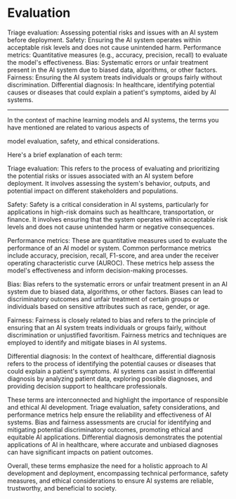 # Evaluation

Triage evaluation: Assessing potential risks and issues with an AI system before deployment.
Safety: Ensuring the AI system operates within acceptable risk levels and does not cause unintended harm.
Performance metrics: Quantitative measures (e.g., accuracy, precision, recall) to evaluate the model's effectiveness.
Bias: Systematic errors or unfair treatment present in the AI system due to biased data, algorithms, or other factors.
Fairness: Ensuring the AI system treats individuals or groups fairly without discrimination.
Differential diagnosis: In healthcare, identifying potential causes or diseases that could explain a patient's symptoms, aided by AI systems.



---
In the context of machine learning models and AI systems, 
the terms you have mentioned are related to various aspects of 

model evaluation, safety, and ethical considerations. 

Here's a brief explanation of each term:

Triage evaluation: 
This refers to the process of evaluating and prioritizing the potential risks or issues associated with an AI system before deployment. 
It involves assessing the system's behavior, outputs, and potential impact on different stakeholders and populations.

Safety: Safety is a critical consideration in AI systems, particularly for applications in high-risk domains such as healthcare, 
transportation, or finance. It involves ensuring that the system operates within acceptable risk levels and does not cause 
unintended harm or negative consequences.

Performance metrics: These are quantitative measures used to evaluate the performance of an AI model or system. 
Common performance metrics include accuracy, precision, recall, F1-score, and area under the receiver operating 
characteristic curve (AUROC). These metrics help assess the model's effectiveness and inform decision-making processes.

Bias: Bias refers to the systematic errors or unfair treatment present in an AI system due to biased data, algorithms, 
or other factors. Biases can lead to discriminatory outcomes and unfair treatment of certain groups or individuals 
based on sensitive attributes such as race, gender, or age.

Fairness: Fairness is closely related to bias and refers to the principle of ensuring that an AI system treats individuals 
or groups fairly, without discrimination or unjustified favoritism. Fairness metrics and techniques are employed to identify 
and mitigate biases in AI systems.

Differential diagnosis: In the context of healthcare, differential diagnosis refers to the process of identifying 
the potential causes or diseases that could explain a patient's symptoms. AI systems can assist in differential diagnosis 
by analyzing patient data, exploring possible diagnoses, and providing decision support to healthcare professionals.

These terms are interconnected and highlight the importance of responsible and ethical AI development. Triage evaluation, 
safety considerations, and performance metrics help ensure the reliability and effectiveness of AI systems. Bias and 
fairness assessments are crucial for identifying and mitigating potential discriminatory outcomes, promoting ethical 
and equitable AI applications. Differential diagnosis demonstrates the potential applications of AI in healthcare, 
where accurate and unbiased diagnoses can have significant impacts on patient outcomes.

Overall, these terms emphasize the need for a holistic approach to AI development and deployment, encompassing technical 
performance, safety measures, and ethical considerations to ensure AI systems are reliable, trustworthy, 
and beneficial to society.


